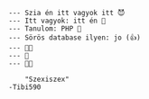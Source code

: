     --- Szia én itt vagyok itt 😈
    --- Itt vagyok: itt én 👀
    --- Tanulom: PHP 🤮
    --- Sörös database ilyen: jo (👍)
    --- 🫳🏾
    --- 🍆
    --- 🫴🏾
    
        "Szexiszex"
    -Tibi590
